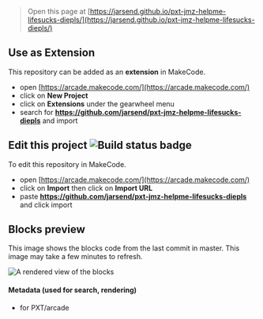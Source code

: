  


> Open this page at [https://jarsend.github.io/pxt-jmz-helpme-lifesucks-diepls/](https://jarsend.github.io/pxt-jmz-helpme-lifesucks-diepls/)

## Use as Extension

This repository can be added as an **extension** in MakeCode.

* open [https://arcade.makecode.com/](https://arcade.makecode.com/)
* click on **New Project**
* click on **Extensions** under the gearwheel menu
* search for **https://github.com/jarsend/pxt-jmz-helpme-lifesucks-diepls** and import

## Edit this project ![Build status badge](https://github.com/jarsend/pxt-jmz-helpme-lifesucks-diepls/workflows/MakeCode/badge.svg)

To edit this repository in MakeCode.

* open [https://arcade.makecode.com/](https://arcade.makecode.com/)
* click on **Import** then click on **Import URL**
* paste **https://github.com/jarsend/pxt-jmz-helpme-lifesucks-diepls** and click import

## Blocks preview

This image shows the blocks code from the last commit in master.
This image may take a few minutes to refresh.

![A rendered view of the blocks](https://github.com/jarsend/pxt-jmz-helpme-lifesucks-diepls/raw/master/.github/makecode/blocks.png)

#### Metadata (used for search, rendering)

* for PXT/arcade
<script src="https://makecode.com/gh-pages-embed.js"></script><script>makeCodeRender("{{ site.makecode.home_url }}", "{{ site.github.owner_name }}/{{ site.github.repository_name }}");</script>
